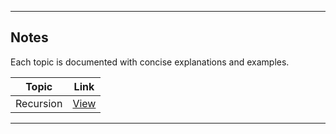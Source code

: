 
---

## Notes

Each topic is documented with concise explanations and examples.

| Topic        | Link |
|--------------|------|
| Recursion    | [View](Recursion/recursion.md) |

---

